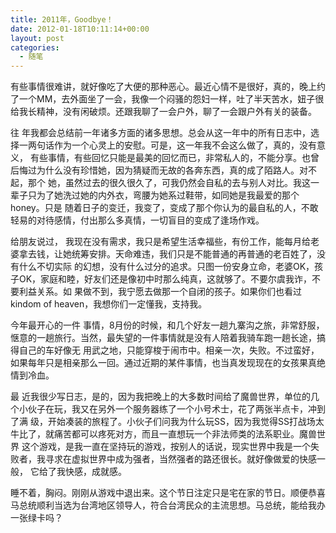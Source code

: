 ```yaml
---
title: 2011年，Goodbye！
date: 2012-01-18T10:11:14+00:00
layout: post
categories:
  - 随笔
---
```


有些事情很难讲，就好像吃了大便的那种恶心。最近心情不是很好，真的，晚上约了一个MM，去外面坐了一会，我像一个闷骚的怨妇一样，吐了半天苦水，妞子很给我长精神，没有闲破烦。还跟我聊了一会户外，聊了一会跟户外有关的装备。

往 年我都会总结前一年诸多方面的诸多思想。总会从这一年中的所有日志中，选择一两句话作为一个心灵上的安慰。可是，这一年我不会这么做了，真的，没有意义， 有些事情，有些回忆只能是最美的回忆而已，非常私人的，不能分享。也曾后悔过为什么没有珍惜她，因为猜疑而无故的各奔东西，真的成了陌路人。对不起，那个 她，虽然过去的很久很久了，可我仍然会自私的去与别人对比。我这一辈子只为了她洗过她的内外衣，弯腰为她系过鞋带，如同她是我最爱的那个honey。只是 随着日子的变迁，我变了，变成了那个你认为的最自私的人，不敢轻易的对待感情，付出那么多真情，一切盲目的变成了逢场作戏。

给朋友说过， 我现在没有需求，我只是希望生活幸福些，有份工作，能每月给老婆拿去钱，让她统筹安排。天命难违，我们只是不能普通的再普通的老百姓了，没有什么不切实际 的幻想，没有什么过分的追求。只图一份安身立命，老婆OK，孩子OK，家庭和睦，好友们还是像初中时那么纯真，这就够了。不要尔虞我诈，不要利益关系。如 果做不到，我宁愿去做那一个自闭的孩子。如果你们也看过kindom of heaven，我想你们一定懂我，支持我。
<!--more-->
今年最开心的一件 事情，8月份的时候，和几个好友一趟九寨沟之旅，非常舒服，惬意的一趟旅行。当然，最失望的一件事情就是没有人陪着我骑车跑一趟长途，搞得自己的车好像无 用武之地，只能穿梭于闹市中。相亲一次，失败。不过蛮好，如果每年只是相亲那么一回。通过近期的某件事情，也当真发现现在的女孩果真绝情到冷血。

最 近我很少写日志，是的，因为我把晚上的大多数时间给了魔兽世界，单位的几个小伙子在玩，我又在另外一个服务器练了一个小号术士，花了两张半点卡，冲到了满 级，开始凑装的旅程了。小伙子们问我为什么玩SS，因为我觉得SS打战场太牛比了，就痛苦都可以疼死对方，而且一直想玩一个非法师类的法系职业。魔兽世界 这个游戏，是我一直在坚持玩的游戏，按别人的话说，现实世界中我是一个失败者，我寻求在虚拟世界中成为强者，当然强者的路还很长。就好像做爱的快感一般， 它给了我快感，成就感。

睡不着，胸闷。刚刚从游戏中退出来。这个节日注定只是宅在家的节日。顺便恭喜马总统顺利当选为台湾地区领导人，符合台湾民众的主流思想。马总统，能给我办一张绿卡吗？